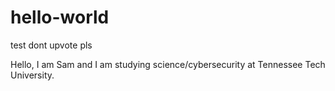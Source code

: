 # hello-world
test dont upvote pls

Hello, I am Sam and I am studying science/cybersecurity at Tennessee Tech University.
